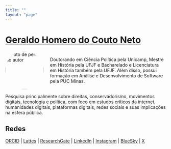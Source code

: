 ```yaml
---
title: ""
layout: "page"
---
```


# [Geraldo Homero do Couto Neto](https://geraldohomero.github.io)

<div style="display: flex; align-items: center;">
  <img src="https://avatars.githubusercontent.com/u/70844369?v=4" alt="Foto de perfil do autor" width="120" height="120" style="margin-right: 20px; border-radius: 50%;">
  <div>
    <p>Doutorando em Ciência Política pela Unicamp, Mestre em História pela UFJF e Bacharelado e Licenciatura em História também pela UFJF. Além disso, possui formação em Análise e Desenvolvimento de Software pela PUC Minas.</p>
  </div>
</div>
<div>
<p>Pesquisa principalmente sobre direitas, conservadorismo, movimentos digitais, tecnologia e política, com foco em estudos críticos da internet, humanidades digitais, plataformas digitais, redes sociais e suas implicações na esfera pública.</p>
</div>

## Redes 

[ORCID](https://orcid.org/0000-0001-6686-7182) | [Lattes](http://lattes.cnpq.br/9924558848538635) | [ResearchGate](https://www.researchgate.net/profile/Geraldo-Couto-Neto) | [LinkedIn](https://www.linkedin.com/in/geraldohomero/) | [Instagram](https://www.instagram.com/geraldohomero/) | [BlueSky](https://bsky.app/profile/geraldohomero.bsky.social) | [X](https://twitter.com/geraldohomero)
